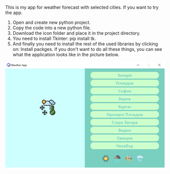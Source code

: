 This is my app for weather forecast with selected cities.
If you want to try the app.

1. Open and create new python project.
2. Copy the code into a new python file.
3. Download the icon folder and place it in the project directory.
4. You need to install Tkinter: pip install tk.
5. And finally you need to install the rest of the used libraries by clicking on: Install packges. 
If you don't want to do all these things, you can see what the application looks like in the picture below.


![](icon/gif.gif)
